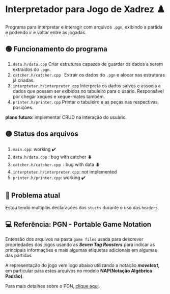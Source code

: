 # Interpretador para Jogo de Xadrez ♟️

Programa para interpretar e interagir com arquivos `.pgn`, exibindo a partida e podendo ir e voltar entre as jogadas.

## 🟢 Funcionamento do programa

1. `data.h/data.cpp` Criar estruturas capazes de guardar os dados a serem extraídos do `.pgn`.
2. `catcher.h/catcher.cpp ` Extrair os dados do `.pgn` e alocar nas estruturas já criadas.
3. `interpteter.h/interpreter.cpp` Interpreta os dados salvos e associa a dados que possam ser exibidos no tabuleiro para o usário. Responsável por chegar xeques e xeque-mates também.
4. `printer.h/printer.cpp` Printar o tabuleiro e as peças nas respectivas posições.

**plano futuro:** implementar CRUD na interação do usuário.

## 🟡 Status dos arquivos

1. `main.cpp`: working ✔️
2. `data.h/data.cpp` : bug with catcher 🪲
3. `catcher.h/catcher.cpp `: bug with data 🪲
4. `interpteter.h/interpreter.cpp`: not implemented
5. `printer.h/printer.cpp`: working ✔️

## 🔴 Problema atual

Estou tendo multiplas declarações das `stucts` durante o uso das `headers`.


## 💻 Referência: PGN - Portable Game Notation
Entensão dos arquivos na pasta `game files` usada para descrever propriedades dos jogos usando as ***Seven Tag Roasters*** para indicar as principais informações e mais algumas etiquetas adicionais em algumas das partidas.

A representação do jogo vem logo abaixo utilizando a notação ***movetext***, em particular para estes arquivos no modelo **NAP(Notação Algébrica Padrão)**.

Para mais detalhes sobre o PGN, [clique aqui](https://en.wikipedia.org/wiki/Portable_Game_Notation).

